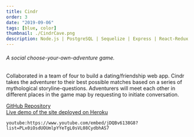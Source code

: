 ```yaml
---
title: Cindr
order: 3
date: "2019-09-06"
tags: [blue, color]
thumbnail: ./CindrCave.png
description: Node.js | PostgreSQL | Sequelize | Express | React-Redux | Phaser | HTML & CSS
---
```


<div class="kg-width-wide">

###### A social choose-your-own-adventure game.

Collaborated in a team of four to build a dating/friendship web app. Cindr takes the adventurer to their best possible matches based on a series of mythological storyline-questions. Adventurers will meet each other in different places in the game map by requesting to initiate conversation.

<a href="https://github.com/The-Outlaws/cindr2"
title="GitHubCindr"
target="_blank"
rel="noopener noreferrer">GitHub Repository
</a><br/>
<a href="http://cindr.herokuapp.com/"
title="Heroku"
target="_blank"
rel="noopener noreferrer">Live demo of the site deployed on Heroku</a>

`youtube:https://www.youtube.com/embed/jDQBv6138G8?list=PLx0iOsdUOUmlpYYeTgL0sVL08CydbhAS7`

</div>
